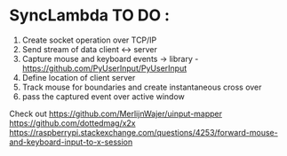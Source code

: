 # SyncLambda TO DO :

1. Create socket operation over TCP/IP
2. Send stream of data client <-> server
3. Capture mouse and keyboard events -> library - https://github.com/PyUserInput/PyUserInput
4. Define location of client server
5. Track mouse for boundaries and create instantaneous cross over
6. pass the captured event over active window

Check out
https://github.com/MerlijnWajer/uinput-mapper
https://github.com/dottedmag/x2x
https://raspberrypi.stackexchange.com/questions/4253/forward-mouse-and-keyboard-input-to-x-session
